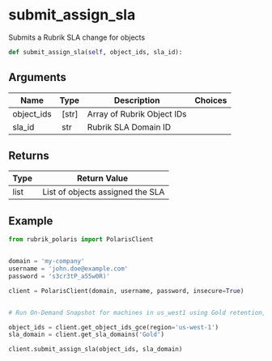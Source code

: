 # submit_assign_sla

Submits a Rubrik SLA change for objects

```py
def submit_assign_sla(self, object_ids, sla_id):
```

## Arguments

| Name        | Type | Description                                                                 | Choices |
|-------------|------|-----------------------------------------------------------------------------|---------|
| object_ids  | [str] | Array of Rubrik Object IDs |  |
| sla_id  | str | Rubrik SLA Domain ID |  |


## Returns

| Type | Return Value                                                                                  |
|------|-----------------------------------------------------------------------------------------------|
| list | List of objects assigned the SLA |



## Example

```py
from rubrik_polaris import PolarisClient


domain = 'my-company'
username = 'john.doe@example.com'
password = 's3cr3tP_a55w0R)'

client = PolarisClient(domain, username, password, insecure=True)


# Run On-Demand Snapshot for machines in us_west1 using Gold retention, wait until completion

object_ids = client.get_object_ids_gce(region='us-west-1')
sla_domain = client.get_sla_domains('Gold')

client.submit_assign_sla(object_ids, sla_domain)

```
